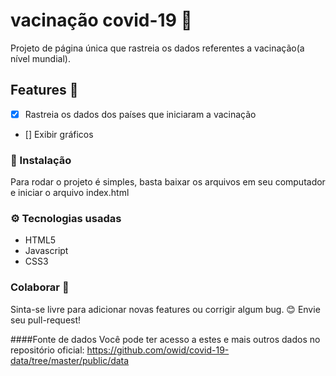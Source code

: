 # vacinação covid-19 💉
Projeto de página única que rastreia os dados referentes a vacinação(a nível mundial).



## Features 🚀
- [x] Rastreia os dados dos países que iniciaram a vacinação
- [] Exibir gráficos

### 🔧 Instalação
Para rodar o projeto é simples, basta baixar os arquivos em seu computador e iniciar o arquivo index.html

### ⚙️ Tecnologias usadas
<ul>
  <li>HTML5</li>
  <li>Javascript </li>
  <li>CSS3</li>
</ul>

### Colaborar 🙋
Sinta-se livre para adicionar novas features ou corrigir algum bug.
😊  Envie seu pull-request!

####Fonte de dados
Você pode ter acesso a estes e mais outros dados no repositório oficial: https://github.com/owid/covid-19-data/tree/master/public/data
